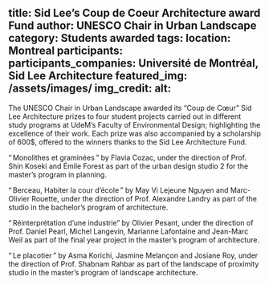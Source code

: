 title: Sid Lee’s Coup de Coeur Architecture award Fund
author: UNESCO Chair in Urban Landscape
category: Students awarded
tags: 
location: Montreal
participants:  
participants_companies: Université de Montréal, Sid Lee Architecture
featured_img: /assets/images/
img_credit:
alt:
---
The UNESCO Chair in Urban Landscape awarded its “Coup de Cœur” Sid Lee Architecture prizes to four student projects carried out in different study programs at UdeM’s Faculty of Environmental Design; highlighting the excellence of their work. Each prize was also accompanied by a scholarship of 600$, offered to the winners thanks to the Sid Lee Architecture Fund.

“ Monolithes et graminées ” by Flavia Cozac, under the direction of Prof. Shin Koseki and Émile Forest as part of the urban design studio 2 for the master’s program in planning.

“ Berceau, Habiter la cour d’école ” by May Vi Lejeune Nguyen and Marc-Olivier Rouette, under the direction of Prof. Alexandre Landry as part of the studio in the bachelor’s program of architecture.

“ Réinterprétation d’une industrie” by Olivier Pesant, under the direction of Prof. Daniel Pearl, Michel Langevin, Marianne Lafontaine and Jean-Marc Weil as part of the final year project in the master’s program of architecture.

“ Le placotier ” by Asma Korichi, Jasmine Melançon and Josiane Roy, under the direction of Prof. Shabnam Rahbar as part of the landscape of proximity studio in the master’s program of landscape architecture.
